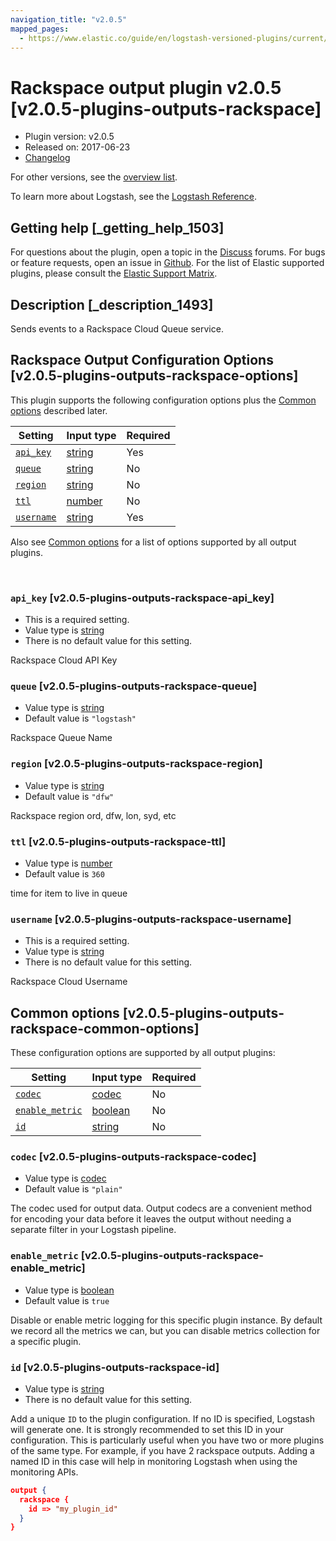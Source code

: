 ```yaml
---
navigation_title: "v2.0.5"
mapped_pages:
  - https://www.elastic.co/guide/en/logstash-versioned-plugins/current/v2.0.5-plugins-outputs-rackspace.html
---
```


# Rackspace output plugin v2.0.5 [v2.0.5-plugins-outputs-rackspace]


* Plugin version: v2.0.5
* Released on: 2017-06-23
* [Changelog](https://github.com/logstash-plugins/logstash-output-rackspace/blob/v2.0.5/CHANGELOG.md)

For other versions, see the [overview list](output-rackspace-index.md).

To learn more about Logstash, see the [Logstash Reference](logstash://reference/index.md).

## Getting help [_getting_help_1503]

For questions about the plugin, open a topic in the [Discuss](http://discuss.elastic.co) forums. For bugs or feature requests, open an issue in [Github](https://github.com/logstash-plugins/logstash-output-rackspace). For the list of Elastic supported plugins, please consult the [Elastic Support Matrix](https://www.elastic.co/support/matrix#matrix_logstash_plugins).


## Description [_description_1493]

Sends events to a Rackspace Cloud Queue service.


## Rackspace Output Configuration Options [v2.0.5-plugins-outputs-rackspace-options]

This plugin supports the following configuration options plus the [Common options](v2-0-5-plugins-outputs-rackspace.md#v2.0.5-plugins-outputs-rackspace-common-options) described later.

| Setting | Input type | Required |
| --- | --- | --- |
| [`api_key`](v2-0-5-plugins-outputs-rackspace.md#v2.0.5-plugins-outputs-rackspace-api_key) | [string](logstash://reference/configuration-file-structure.md#string) | Yes |
| [`queue`](v2-0-5-plugins-outputs-rackspace.md#v2.0.5-plugins-outputs-rackspace-queue) | [string](logstash://reference/configuration-file-structure.md#string) | No |
| [`region`](v2-0-5-plugins-outputs-rackspace.md#v2.0.5-plugins-outputs-rackspace-region) | [string](logstash://reference/configuration-file-structure.md#string) | No |
| [`ttl`](v2-0-5-plugins-outputs-rackspace.md#v2.0.5-plugins-outputs-rackspace-ttl) | [number](logstash://reference/configuration-file-structure.md#number) | No |
| [`username`](v2-0-5-plugins-outputs-rackspace.md#v2.0.5-plugins-outputs-rackspace-username) | [string](logstash://reference/configuration-file-structure.md#string) | Yes |

Also see [Common options](v2-0-5-plugins-outputs-rackspace.md#v2.0.5-plugins-outputs-rackspace-common-options) for a list of options supported by all output plugins.

 

### `api_key` [v2.0.5-plugins-outputs-rackspace-api_key]

* This is a required setting.
* Value type is [string](logstash://reference/configuration-file-structure.md#string)
* There is no default value for this setting.

Rackspace Cloud API Key


### `queue` [v2.0.5-plugins-outputs-rackspace-queue]

* Value type is [string](logstash://reference/configuration-file-structure.md#string)
* Default value is `"logstash"`

Rackspace Queue Name


### `region` [v2.0.5-plugins-outputs-rackspace-region]

* Value type is [string](logstash://reference/configuration-file-structure.md#string)
* Default value is `"dfw"`

Rackspace region ord, dfw, lon, syd, etc


### `ttl` [v2.0.5-plugins-outputs-rackspace-ttl]

* Value type is [number](logstash://reference/configuration-file-structure.md#number)
* Default value is `360`

time for item to live in queue


### `username` [v2.0.5-plugins-outputs-rackspace-username]

* This is a required setting.
* Value type is [string](logstash://reference/configuration-file-structure.md#string)
* There is no default value for this setting.

Rackspace Cloud Username



## Common options [v2.0.5-plugins-outputs-rackspace-common-options]

These configuration options are supported by all output plugins:

| Setting | Input type | Required |
| --- | --- | --- |
| [`codec`](v2-0-5-plugins-outputs-rackspace.md#v2.0.5-plugins-outputs-rackspace-codec) | [codec](logstash://reference/configuration-file-structure.md#codec) | No |
| [`enable_metric`](v2-0-5-plugins-outputs-rackspace.md#v2.0.5-plugins-outputs-rackspace-enable_metric) | [boolean](logstash://reference/configuration-file-structure.md#boolean) | No |
| [`id`](v2-0-5-plugins-outputs-rackspace.md#v2.0.5-plugins-outputs-rackspace-id) | [string](logstash://reference/configuration-file-structure.md#string) | No |

### `codec` [v2.0.5-plugins-outputs-rackspace-codec]

* Value type is [codec](logstash://reference/configuration-file-structure.md#codec)
* Default value is `"plain"`

The codec used for output data. Output codecs are a convenient method for encoding your data before it leaves the output without needing a separate filter in your Logstash pipeline.


### `enable_metric` [v2.0.5-plugins-outputs-rackspace-enable_metric]

* Value type is [boolean](logstash://reference/configuration-file-structure.md#boolean)
* Default value is `true`

Disable or enable metric logging for this specific plugin instance. By default we record all the metrics we can, but you can disable metrics collection for a specific plugin.


### `id` [v2.0.5-plugins-outputs-rackspace-id]

* Value type is [string](logstash://reference/configuration-file-structure.md#string)
* There is no default value for this setting.

Add a unique `ID` to the plugin configuration. If no ID is specified, Logstash will generate one. It is strongly recommended to set this ID in your configuration. This is particularly useful when you have two or more plugins of the same type. For example, if you have 2 rackspace outputs. Adding a named ID in this case will help in monitoring Logstash when using the monitoring APIs.

```json
output {
  rackspace {
    id => "my_plugin_id"
  }
}
```



